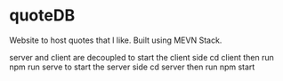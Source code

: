 # quoteDB
Website to host quotes that I like. Built using MEVN Stack.

server and client are decoupled 
to start the client side cd client then run npm run serve
to start the server side cd server then run npm start
